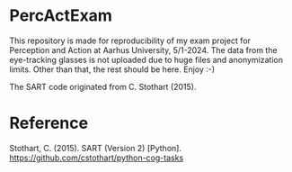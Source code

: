 # PercActExam
This repository is made for reproducibility of my exam project for Perception and Action at Aarhus University, 5/1-2024. 
The data from the eye-tracking glasses is not uploaded due to huge files and anonymization limits. Other than that, the rest should be here. Enjoy :-)

The SART code originated from C. Stothart (2015). 

# Reference 
Stothart, C. (2015). SART (Version 2) [Python]. https://github.com/cstothart/python-cog-tasks
